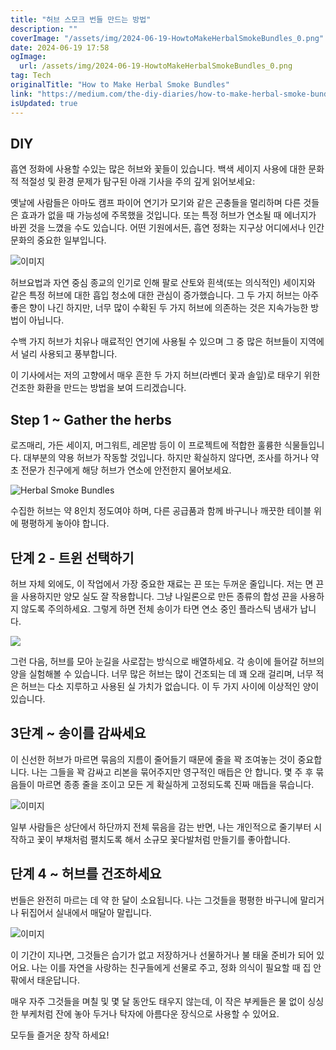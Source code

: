 ```yaml
---
title: "허브 스모크 번들 만드는 방법"
description: ""
coverImage: "/assets/img/2024-06-19-HowtoMakeHerbalSmokeBundles_0.png"
date: 2024-06-19 17:58
ogImage:
  url: /assets/img/2024-06-19-HowtoMakeHerbalSmokeBundles_0.png
tag: Tech
originalTitle: "How to Make Herbal Smoke Bundles"
link: "https://medium.com/the-diy-diaries/how-to-make-herbal-smoke-bundles-c44564b2f1d9"
isUpdated: true
---
```


## DIY

흡연 정화에 사용할 수있는 많은 허브와 꽃들이 있습니다. 백색 세이지 사용에 대한 문화적 적절성 및 환경 문제가 탐구된 아래 기사을 주의 깊게 읽어보세요:

옛날에 사람들은 아마도 캠프 파이어 연기가 모기와 같은 곤충들을 멀리하며 다른 것들은 효과가 없을 때 가능성에 주목했을 것입니다. 또는 특정 허브가 연소될 때 에너지가 바뀐 것을 느꼈을 수도 있습니다. 어떤 기원에서든, 흡연 정화는 지구상 어디에서나 인간 문화의 중요한 일부입니다.

![이미지](/assets/img/2024-06-19-HowtoMakeHerbalSmokeBundles_0.png)

<!-- cozy-coder - 수평 -->

<ins class="adsbygoogle"
     style="display:block"
     data-ad-client="ca-pub-4877378276818686"
     data-ad-slot="1107185301"
     data-ad-format="auto"
     data-full-width-responsive="true"></ins>

<script>
     (adsbygoogle = window.adsbygoogle || []).push({});
</script>

허브요법과 자연 중심 종교의 인기로 인해 팔로 산토와 흰색(또는 의식적인) 세이지와 같은 특정 허브에 대한 흡입 청소에 대한 관심이 증가했습니다. 그 두 가지 허브는 아주 좋은 향이 나긴 하지만, 너무 많이 수확된 두 가지 허브에 의존하는 것은 지속가능한 방법이 아닙니다.

수백 가지 허브가 치유나 매료적인 연기에 사용될 수 있으며 그 중 많은 허브들이 지역에서 널리 사용되고 풍부합니다.

이 기사에서는 저의 고향에서 매우 흔한 두 가지 허브(라벤더 꽃과 솔잎)로 태우기 위한 건조한 화환을 만드는 방법을 보여 드리겠습니다.

## Step 1 ~ Gather the herbs

<!-- cozy-coder - 수평 -->

<ins class="adsbygoogle"
     style="display:block"
     data-ad-client="ca-pub-4877378276818686"
     data-ad-slot="1107185301"
     data-ad-format="auto"
     data-full-width-responsive="true"></ins>

<script>
     (adsbygoogle = window.adsbygoogle || []).push({});
</script>

로즈매리, 가든 세이지, 머그워트, 레몬밤 등이 이 프로젝트에 적합한 훌륭한 식물들입니다. 대부분의 약용 허브가 작동할 것입니다. 하지만 확실하지 않다면, 조사를 하거나 약초 전문가 친구에게 해당 허브가 연소에 안전한지 물어보세요.

![Herbal Smoke Bundles](/assets/img/2024-06-19-HowtoMakeHerbalSmokeBundles_1.png)

수집한 허브는 약 8인치 정도여야 하며, 다른 공급품과 함께 바구니나 깨끗한 테이블 위에 평평하게 놓아야 합니다.

## 단계 2 - 트윈 선택하기

<!-- cozy-coder - 수평 -->

<ins class="adsbygoogle"
     style="display:block"
     data-ad-client="ca-pub-4877378276818686"
     data-ad-slot="1107185301"
     data-ad-format="auto"
     data-full-width-responsive="true"></ins>

<script>
     (adsbygoogle = window.adsbygoogle || []).push({});
</script>

허브 자체 외에도, 이 작업에서 가장 중요한 재료는 끈 또는 두꺼운 줄입니다. 저는 면 끈을 사용하지만 양모 실도 잘 작용합니다. 그냥 나일론으로 만든 종류의 합성 끈을 사용하지 않도록 주의하세요. 그렇게 하면 전체 송이가 타면 연소 중인 플라스틱 냄새가 납니다.

<img src="/assets/img/2024-06-19-HowtoMakeHerbalSmokeBundles_2.png" />

그런 다음, 허브를 모아 눈길을 사로잡는 방식으로 배열하세요. 각 송이에 들어갈 허브의 양을 실험해볼 수 있습니다. 너무 많은 허브는 많이 건조되는 데 꽤 오래 걸리며, 너무 적은 허브는 다소 지루하고 사용된 실 가치가 없습니다. 이 두 가지 사이에 이상적인 양이 있습니다.

## 3단계 ~ 송이를 감싸세요

<!-- cozy-coder - 수평 -->

<ins class="adsbygoogle"
     style="display:block"
     data-ad-client="ca-pub-4877378276818686"
     data-ad-slot="1107185301"
     data-ad-format="auto"
     data-full-width-responsive="true"></ins>

<script>
     (adsbygoogle = window.adsbygoogle || []).push({});
</script>

이 신선한 허브가 마르면 묶음의 지름이 줄어들기 때문에 줄을 꽉 조여놓는 것이 중요합니다. 나는 그들을 꽉 감싸고 리본을 묶어주지만 영구적인 매듭은 안 합니다. 몇 주 후 묶음들이 마르면 종종 줄을 조이고 모든 게 확실하게 고정되도록 진짜 매듭을 묶습니다.

![이미지](/assets/img/2024-06-19-HowtoMakeHerbalSmokeBundles_3.png)

일부 사람들은 상단에서 하단까지 전체 묶음을 감는 반면, 나는 개인적으로 줄기부터 시작하고 꽃이 부채처럼 펼치도록 해서 소규모 꽃다발처럼 만들기를 좋아합니다.

## 단계 4 ~ 허브를 건조하세요

<!-- cozy-coder - 수평 -->

<ins class="adsbygoogle"
     style="display:block"
     data-ad-client="ca-pub-4877378276818686"
     data-ad-slot="1107185301"
     data-ad-format="auto"
     data-full-width-responsive="true"></ins>

<script>
     (adsbygoogle = window.adsbygoogle || []).push({});
</script>

번들은 완전히 마르는 데 약 한 달이 소요됩니다. 나는 그것들을 평평한 바구니에 말리거나 뒤집어서 실내에서 매달아 말립니다.

![이미지](/assets/img/2024-06-19-HowtoMakeHerbalSmokeBundles_4.png)

이 기간이 지나면, 그것들은 습기가 없고 저장하거나 선물하거나 불 태울 준비가 되어 있어요. 나는 이를 자연을 사랑하는 친구들에게 선물로 주고, 정화 의식이 필요할 때 집 안팎에서 태운답니다.

매우 자주 그것들을 며칠 및 몇 달 동안도 태우지 않는데, 이 작은 부케들은 물 없이 싱싱한 부케처럼 잔에 놓아 두거나 탁자에 아름다운 장식으로 사용할 수 있어요.

<!-- cozy-coder - 수평 -->

<ins class="adsbygoogle"
     style="display:block"
     data-ad-client="ca-pub-4877378276818686"
     data-ad-slot="1107185301"
     data-ad-format="auto"
     data-full-width-responsive="true"></ins>

<script>
     (adsbygoogle = window.adsbygoogle || []).push({});
</script>

모두들 즐거운 창작 하세요!
